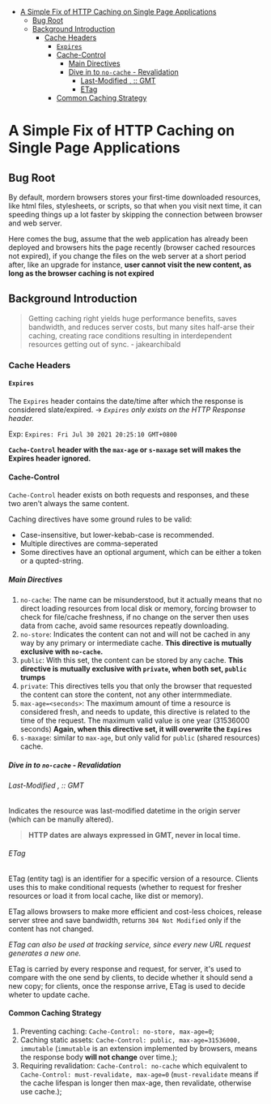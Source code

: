 - [A Simple Fix of HTTP Caching on Single Page Applications](#a-simple-fix-of-http-caching-on-single-page-applications)
  - [Bug Root](#bug-root)
  - [Background Introduction](#background-introduction)
    - [Cache Headers](#cache-headers)
      - [`Expires`](#expires)
      - [Cache-Control](#cache-control)
        - [Main Directives](#main-directives)
        - [Dive in to `no-cache` - Revalidation](#dive-in-to-no-cache---revalidation)
          - [Last-Modified <day-name>, <date> <month> <year> <hour>:<minute>:<second> GMT](#last-modified-day-name-date-month-year-hourminutesecond-gmt)
          - [ETag <string-id>](#etag-string-id)
      - [Common Caching Strategy](#common-caching-strategy)

# A Simple Fix of HTTP Caching on Single Page Applications

## Bug Root

By default, mordern browsers stores your first-time downloaded resources, like html files, stylesheets, or scripts, so that when you visit next time, it can speeding things up a lot faster by skipping the connection between browser and web server.

Here comes the bug, assume that the web application has already been deployed and browsers hits the page recently (browser cached resources not expired), if you change the files on the web server at a short period after, like an upgrade for instance, **user cannot visit the new content, as long as the browser caching is not expired**

## Background Introduction

> Getting caching right yields huge performance benefits, saves bandwidth, and reduces server costs, but many sites half-arse their caching, creating race conditions resulting in interdependent resources getting out of sync. - jakearchibald

### Cache Headers

#### `Expires`

The `Expires` header contains the date/time after which the response is considered slate/expired. -> _`Expires` only exists on the HTTP Response header._

Exp: `Expires: Fri Jul 30 2021 20:25:10 GMT+0800`

**`Cache-Control` header with the `max-age` or `s-maxage` set will makes the Expires header ignored.**

#### Cache-Control

`Cache-Control` header exists on both requests and responses, and these two aren't always the same content.

Caching directives have some ground rules to be valid:

- Case-insensitive, but lower-kebab-case is recommended.
- Multiple directives are comma-seperated
- Some directives have an optional argument, which can be either a token or a qupted-string.

##### Main Directives

1. `no-cache`: The name can be misunderstood, but it actually means that no direct loading resources from local disk or memory, forcing browser to check for file/cache freshness, if no change on the server then uses data from cache, avoid same resources repeatly downloading.
2. `no-store`: Indicates the content can not and will not be cached in any way by any primary or intermediate cache. **This directive is mutually exclusive with `no-cache`.**
3. `public`: With this set, the content can be stored by any cache. **This directive is mutually exclusive with `private`, when both set, `public` trumps**
4. `private`: This directives tells you that only the browser that requested the content can store the content, not any other intermmediate.
5. `max-age=<seconds>`: The maximum amount of time a resource is considered fresh, and needs to update, this directive is related to the time of the request. The maximum valid value is one year (31536000 seconds) **Again, when this directive set, it will overwrite the `Expires`**
6. `s-maxage`: similar to `max-age`, but only valid for `public` (shared resources) cache.

##### Dive in to `no-cache` - Revalidation

###### Last-Modified <day-name>, <date> <month> <year> <hour>:<minute>:<second> GMT

Indicates the resource was last-modified datetime in the origin server (which can be manully altered).

> **HTTP dates are always expressed in GMT, never in local time.**

###### ETag <string-id>

ETag (entity tag) is an identifier for a specific version of a resource. Clients uses this to make conditional requests (whether to request for fresher resources or load it from local cache, like dist or memory).

ETag allows browsers to make more efficient and cost-less choices, release server stree and save bandwidth, returns `304 Not Modified` only if the content has not changed.

_ETag can also be used at tracking service, since every new URL request generates a new one._

ETag is carried by every response and request, for server, it's used to compare with the one send by clients, to decide whether it should send a new copy; for clients, once the response arrive, ETag is used to decide wheter to update cache.

#### Common Caching Strategy

1. Preventing caching: `Cache-Control: no-store, max-age=0`;
2. Caching static assets: `Cache-Control: public, max-age=31536000, immutable` (`immutable` is an extension implemented by browsers, means the response body **will not change** over time.);
3. Requiring revalidation: `Cache-Control: no-cache` which equivalent to `Cache-Control: must-revalidate, max-age=0` (`must-revalidate` means if the cache lifespan is longer then max-age, then revalidate, otherwise use cache.);
